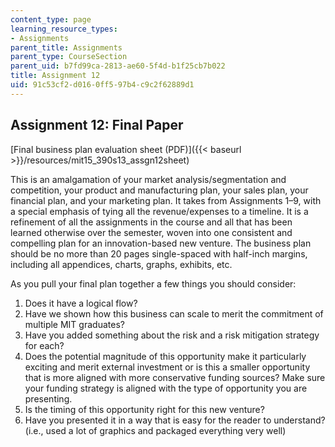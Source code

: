 ```yaml
---
content_type: page
learning_resource_types:
- Assignments
parent_title: Assignments
parent_type: CourseSection
parent_uid: b7fd99ca-2813-ae60-5f4d-b1f25cb7b022
title: Assignment 12
uid: 91c53cf2-d016-0ff5-97b4-c9c2f62889d1
---
```


Assignment 12: Final Paper
--------------------------

[Final business plan evaluation sheet (PDF)]({{< baseurl >}}/resources/mit15_390s13_assgn12sheet)

This is an amalgamation of your market analysis/segmentation and competition, your product and manufacturing plan, your sales plan, your financial plan, and your marketing plan. It takes from Assignments 1–9, with a special emphasis of tying all the revenue/expenses to a timeline. It is a refinement of all the assignments in the course and all that has been learned otherwise over the semester, woven into one consistent and compelling plan for an innovation-based new venture. The business plan should be no more than 20 pages single-spaced with half-inch margins, including all appendices, charts, graphs, exhibits, etc.

As you pull your final plan together a few things you should consider:

1.  Does it have a logical flow?
2.  Have we shown how this business can scale to merit the commitment of multiple MIT graduates?
3.  Have you added something about the risk and a risk mitigation strategy for each?
4.  Does the potential magnitude of this opportunity make it particularly exciting and merit external investment or is this a smaller opportunity that is more aligned with more conservative funding sources? Make sure your funding strategy is aligned with the type of opportunity you are presenting.
5.  Is the timing of this opportunity right for this new venture?
6.  Have you presented it in a way that is easy for the reader to understand? (i.e., used a lot of graphics and packaged everything very well)